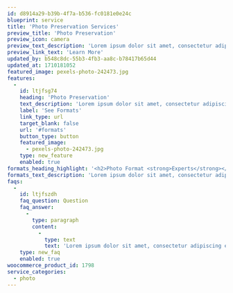 ```yaml
---
id: d8914a29-b39b-4f7a-b536-fc0181e0e24c
blueprint: service
title: 'Photo Preservation Services'
preview_title: 'Photo Preservation'
preview_icon: camera
preview_text_description: 'Lorem ipsum dolor sit amet, consectetur adipiscing elit, sed do eiusmod tempor incididunt ut labore.'
preview_link_text: 'Learn More'
updated_by: b548c8dc-55b3-4fb3-aa8c-b78417b65d44
updated_at: 1710181052
featured_image: pexels-photo-242473.jpg
features:
  -
    id: ltjfsg74
    heading: 'Photo Preservation'
    text_description: 'Lorem ipsum dolor sit amet, consectetur adipiscing elit, sed do eiusmod tempor incididunt ut labore et dolore magna aliqua. Ut enim ad minim veniam.'
    label: 'See Formats'
    link_type: url
    target_blank: false
    url: '#formats'
    button_type: button
    featured_image:
      - pexels-photo-242473.jpg
    type: new_feature
    enabled: true
formats_heading_highlight: '<h2>Photo Format <strong>Experts</strong></h2>'
formats_text_description: 'Lorem ipsum dolor sit amet, consectetur adipiscing elit, sed do eiusmod tempor incididunt ut labore et dolore magna aliqua. Ut enim ad minim veniam.'
faqs:
  -
    id: ltjfszdh
    faq_question: Question
    faq_answer:
      -
        type: paragraph
        content:
          -
            type: text
            text: 'Lorem ipsum dolor sit amet, consectetur adipiscing elit, sed do eiusmod tempor incididunt ut labore et dolore magna aliqua. Ut enim ad minim veniam.'
    type: new_faq
    enabled: true
woocommerce_product_id: 1798
service_categories:
  - photo
---
```

